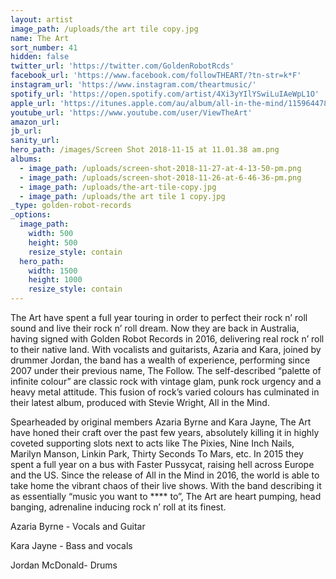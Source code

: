 ```yaml
---
layout: artist
image_path: /uploads/the art tile copy.jpg
name: The Art
sort_number: 41
hidden: false
twitter_url: 'https://twitter.com/GoldenRobotRcds'
facebook_url: 'https://www.facebook.com/followTHEART/?tn-str=k*F'
instagram_url: 'https://www.instagram.com/theartmusic/'
spotify_url: 'https://open.spotify.com/artist/4Xi3yYIlYSwiLuIAeWpL1O'
apple_url: 'https://itunes.apple.com/au/album/all-in-the-mind/1159644782'
youtube_url: 'https://www.youtube.com/user/ViewTheArt'
amazon_url:
jb_url:
sanity_url:
hero_path: /images/Screen Shot 2018-11-15 at 11.01.38 am.png
albums:
  - image_path: /uploads/screen-shot-2018-11-27-at-4-13-50-pm.png
  - image_path: /uploads/screen-shot-2018-11-26-at-6-46-36-pm.png
  - image_path: /uploads/the-art-tile-copy.jpg
  - image_path: /uploads/the art tile 1 copy.jpg
_type: golden-robot-records
_options:
  image_path:
    width: 500
    height: 500
    resize_style: contain
  hero_path:
    width: 1500
    height: 1000
    resize_style: contain
---
```


The Art have spent a full year touring in order to perfect their rock n’ roll sound and live their rock n’ roll dream. Now they are back in Australia, having signed with Golden Robot Records in 2016, delivering real rock n’ roll to their native land. With vocalists and guitarists, Azaria and Kara, joined by drummer Jordan, the band has a wealth of experience, performing since 2007 under their previous name, The Follow. The self-described “palette of infinite colour” are classic rock with vintage glam, punk rock urgency and a heavy metal attitude. This fusion of rock’s varied colours has culminated in their latest album, produced with Stevie Wright, All in the Mind.

Spearheaded by original members Azaria Byrne and Kara Jayne, The Art have honed their craft over the past few years, absolutely killing it in highly coveted supporting slots next to acts like The Pixies, Nine Inch Nails, Marilyn Manson, Linkin Park, Thirty Seconds To Mars, etc. In 2015 they spent a full year on a bus with Faster Pussycat, raising hell across Europe and the US. Since the release of All in the Mind in 2016, the world is able to take home the vibrant chaos of their live shows. With the band describing it as essentially “music you want to \*\*\*\* to”, The Art are heart pumping, head banging, adrenaline inducing rock n’ roll at its finest.

Azaria Byrne - Vocals and Guitar

Kara Jayne - Bass and vocals

Jordan McDonald- Drums